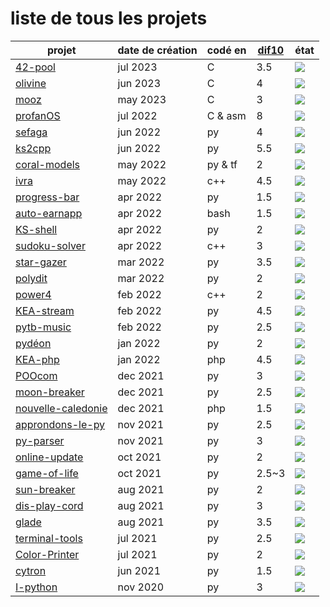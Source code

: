 # liste de tous les projets

| projet                                                                       | date de création | codé en  | [dif10](http://pf4.ddns.net/dif10) | état                                           |
|---------------------------------------------------------------------------------------|----------|-------|-------|-------------------------------------------------------------------------------|
| [42-pool](https://github.com/elydre/42-pool)                                          | jul 2023 | C     | 3.5   | ![](https://img.shields.io/static/v1?label=&message=terminé&color=darkgreen)  |
| [olivine](https://github.com/elydre/profanOS/blob/main/zapps/fatpath/olivine.c)       | jun 2023 | C     | 4     | ![](https://img.shields.io/static/v1?label=&message=terminé&color=darkgreen)  |
| [mooz](https://github.com/elydre/mooz)                                                | may 2023 | C     | 3     | ![](https://img.shields.io/static/v1?label=&message=terminé&color=darkgreen)  |
| [profanOS](https://github.com/elydre/profanOS)                                        | jul 2022 |C & asm| 8     | ![](https://img.shields.io/static/v1?label=&message=en%20dev&color=blue)      |
| [sefaga](https://github.com/elydre/sefaga)                                            | jun 2022 | py    | 4     | ![](https://img.shields.io/static/v1?label=&message=terminé&color=darkgreen)  |
| [ks2cpp](https://github.com/elydre/ks2cpp)                                            | jun 2022 | py    | 5.5   | ![](https://img.shields.io/static/v1?label=&message=terminé&color=darkgreen)  |
| [coral-models](https://github.com/elydre/coral-tflite-models)                         | may 2022 |py & tf| 2     | ![](https://img.shields.io/static/v1?label=&message=terminé&color=darkgreen)  |
| [ivra](https://github.com/elydre/ivra)                                                | may 2022 | c++   | 4.5   | ![](https://img.shields.io/static/v1?label=&message=terminé&color=darkgreen)  |
| [progress-bar](https://github.com/elydre/progress-bar)                                | apr 2022 | py    | 1.5   | ![](https://img.shields.io/static/v1?label=&message=terminé&color=darkgreen)  |
| [auto-earnapp](https://github.com/elydre/elydre/blob/main/earnapp/new_earnapp.sh)     | apr 2022 | bash  | 1.5   | ![](https://img.shields.io/static/v1?label=&message=terminé&color=darkgreen)  |
| [KS-shell](https://github.com/elydre/KS-shell)                                        | apr 2022 | py    | 2     | ![](https://img.shields.io/static/v1?label=&message=terminé&color=darkgreen)  |
| [sudoku-solver](https://github.com/elydre/elydre/blob/main/c%2B%2B/projet/sudoku.cpp) | apr 2022 | c++   | 3     | ![](https://img.shields.io/static/v1?label=&message=terminé&color=darkgreen)  |
| [star-gazer](https://github.com/elydre/star-gazer)                                    | mar 2022 | py    | 3.5   | ![](https://img.shields.io/static/v1?label=&message=terminé&color=darkgreen)  |
| [polydit](https://github.com/elydre/polydit)                                          | mar 2022 | py    | 2     | ![](https://img.shields.io/static/v1?label=&message=terminé&color=darkgreen)  |
| [power4](https://github.com/elydre/power4)                                            | feb 2022 | c++   | 2     | ![](https://img.shields.io/static/v1?label=&message=terminé&color=darkgreen)  |
| [KEA-stream](https://github.com/KEA-corp/KEA-stream)                                  | feb 2022 | py    | 4.5   | ![](https://img.shields.io/static/v1?label=&message=terminé&color=darkgreen)  |
| [pytb-music](https://github.com/elydre/pytb-music)                                    | feb 2022 | py    | 2.5   | ![](https://img.shields.io/static/v1?label=&message=terminé&color=darkgreen)  |
| [pydéon](https://github.com/elydre/elydre/tree/main/pydéon)                           | jan 2022 | py    | 2     | ![](https://img.shields.io/static/v1?label=&message=terminé&color=darkgreen)  |
| [KEA-php](https://github.com/KEA-corp/KEA-php)                                        | jan 2022 | php   | 4.5   | ![](https://img.shields.io/static/v1?label=&message=terminé&color=darkgreen)  |
| [POOcom](https://github.com/elydre/POOcom)                                            | dec 2021 | py    | 3     | ![](https://img.shields.io/static/v1?label=&message=terminé&color=darkgreen)  |
| [moon-breaker](https://github.com/elydre/sun-breaker/tree/main/moon-breaker)          | dec 2021 | py    | 2.5   | ![](https://img.shields.io/static/v1?label=&message=terminé&color=darkgreen)  |
| [nouvelle-caledonie](https://github.com/elydre/elydre/tree/main/nouvelle-caledonie)   | dec 2021 | php   | 1.5   | ![](https://img.shields.io/static/v1?label=&message=terminé&color=darkgreen)  |
| [approndons-le-py](https://github.com/elydre/approndons-le-python)                    | nov 2021 | py    | 2.5   | ![](https://img.shields.io/static/v1?label=&message=abandonné&color=red)      |
| [py-parser](https://github.com/elydre/elydre/tree/main/py-parser)                     | nov 2021 | py    | 3     | ![](https://img.shields.io/static/v1?label=&message=abandonné&color=red)      |
| [online-update](https://github.com/elydre/online-update)                              | oct 2021 | py    | 2     | ![](https://img.shields.io/static/v1?label=&message=terminé&color=darkgreen)  |
| [game-of-life](https://github.com/passemblage/jeu-de-la-vie)                          | oct 2021 | py    | 2.5~3 | ![](https://img.shields.io/static/v1?label=&message=terminé&color=darkgreen)  |
| [sun-breaker](https://github.com/elydre/sun-breaker/tree/main/sun-breaker)            | aug 2021 | py    | 2     | ![](https://img.shields.io/static/v1?label=&message=terminé&color=darkgreen)  |
| [dis-play-cord](https://github.com/elydre/elydre/tree/main/projet/display)            | aug 2021 | py    | 3     | ![](https://img.shields.io/static/v1?label=&message=terminé&color=darkgreen)  |
| [glade](https://github.com/elydre/glade)                                              | aug 2021 | py    | 3.5   | ![](https://img.shields.io/static/v1?label=&message=terminé&color=darkgreen)  |
| [terminal-tools](https://github.com/elydre/terminal-tools)                            | jul 2021 | py    | 2.5   | ![](https://img.shields.io/static/v1?label=&message=abandonné&color=red)      |
| [Color-Printer](https://github.com/elydre/Color-Printer)                              | jul 2021 | py    | 2     | ![](https://img.shields.io/static/v1?label=&message=terminé&color=darkgreen)  |
| [cytron](https://github.com/elydre/cytron)                                            | jun 2021 | py    | 1.5   | ![](https://img.shields.io/static/v1?label=&message=terminé&color=darkgreen)  |
| [I-python](https://github.com/passemblage/I-python-Public)                            | nov 2020 | py    | 3     | ![](https://img.shields.io/static/v1?label=&message=terminé&color=darkgreen)  |
